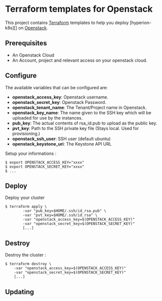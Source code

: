 # Terraform templates for Openstack

This project contains [Terraform][] templates to help you deploy [hyperion-k8s][] on [Openstack][].

## Prerequisites

* An Openstack Cloud
* An Account, project and relevant access on your openstack cloud.

## Configure

The available variables that can be configured are:

* **openstack_access_key**: Openstack username.
* **openstack_secret_key**: Openstack Password.
* **openstack_tenant_name**: The Tenant/Project name in Openstack.
* **openstack_key_name**: The name given to the SSH key which will be uploaded for use by the instances.
* **pub_key**: The actual contents of rsa_id.pub to upload as the public key.
* **pvt_key**: Path to the SSH private key file (Stays local. Used for provisioning.)
* **openstack_ssh_user**: SSH user (default ubuntu)
* **openstack_keystone_uri**: The Keystone API URL

Setup your informations :

    $ export OPENSTACK_ACCESS_KEY="xxxx"
    $ export OPENSTACK_SECRET_KEY="xxxx"
    $ ...

## Deploy

Deploy your cluster

    $ terraform apply \
            -var "pub_key=$HOME/.ssh/id_rsa.pub" \
            -var "pvt_key=$HOME/.ssh/id_rsa" \
            -var "openstack_access_key=$(OPENSTACK_ACCESS_KEY)"
            -var "openstack_secret_key=$(OPENSTACK_SECRET_KEY)"
            [...]


## Destroy

Destroy the cluster :

    $ terraform destroy \
        -var "openstack_access_key=$(OPENSTACK_ACCESS_KEY)"
        -var "openstack_secret_key=$(OPENSTACK_SECRET_KEY)"
        [...]

## Updating




[Terraform]: https://www.terraform.io/
[Openstack]: https://www.openstack.org

[hyperion]: http://github.com/portefaix/hyperion-k8s
